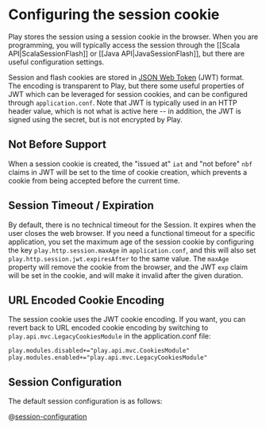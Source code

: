 <!--- Copyright (C) Lightbend Inc. <https://www.lightbend.com> -->
# Configuring the session cookie

Play stores the session using a session cookie in the browser.  When you are programming, you will typically access the session through the [[Scala API|ScalaSessionFlash]] or [[Java API|JavaSessionFlash]], but there are useful configuration settings.

Session and flash cookies are stored in [JSON Web Token](https://tools.ietf.org/html/rfc7519) (JWT) format.  The encoding is transparent to Play, but there some useful properties of JWT which can be leveraged for session cookies, and can be configured through `application.conf`.  Note that JWT is typically used in an HTTP header value, which is not what is active here -- in addition, the JWT is signed using the secret, but is not encrypted by Play.

## Not Before Support

When a session cookie is created, the "issued at" `iat` and "not before" `nbf` claims in JWT will be set to the time of cookie creation, which prevents a cookie from being accepted before the current time.

## Session Timeout / Expiration

By default, there is no technical timeout for the Session. It expires when the user closes the web browser. If you need a functional timeout for a specific application, you set the maximum age of the session cookie by configuring the key `play.http.session.maxAge` in `application.conf`, and this will also set `play.http.session.jwt.expiresAfter` to the same value.  The `maxAge` property will remove the cookie from the browser, and the JWT `exp` claim will be set in the cookie, and will make it invalid after the given duration.

## URL Encoded Cookie Encoding

The session cookie uses the JWT cookie encoding.  If you want, you can revert back to URL encoded cookie encoding by switching to `play.api.mvc.LegacyCookiesModule` in the application.conf file:

```
play.modules.disabled+="play.api.mvc.CookiesModule"
play.modules.enabled+="play.api.mvc.LegacyCookiesModule"
```

## Session Configuration

The default session configuration is as follows:

@[session-configuration](/confs/play/reference.conf)
